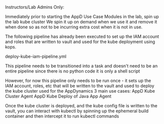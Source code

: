 Instructors/Lab Admins Only:


Immediately prior to starting the AppD Use Case Modules in the lab, spin up the lab kube cluster 
We spin it up on demand when we use it and remove it when done so as not to be incurring extra cost when it is not in use.

The following pipeline has already been executed to set up the IAM account and roles that are written to vault and used for the kube deployment using kops.

deploy-kube-iam-pipeline.yml 

This pipeline needs to be transitioned into a task and doesn't need to be an entire pipeline since there is no python code it is only a shell script

However, for now this pipeline only needs to be run once - it sets up the IAM account, roles, etc
that will be written to the vault and used to deploy the kube cluster used for the AppDynamics 3 main use cases:
AppD Kube Cluster Agent
AppD Kube Deploy of Java App Agent

Once the kube cluster is deployed, and the kube config file is written to the vault, you can interact with kubectl by
spinning up the ephemeral build container and then intercept it to run kubectl commands




